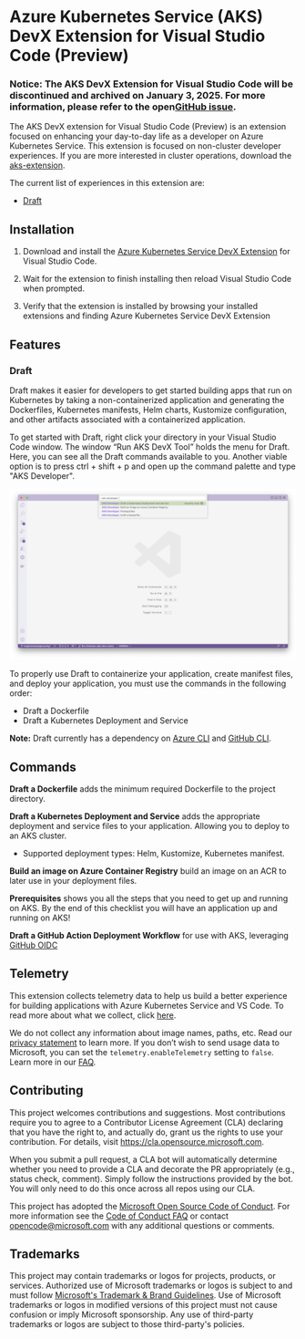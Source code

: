 # Azure Kubernetes Service (AKS) DevX Extension for Visual Studio Code (Preview)

### Notice: The AKS DevX Extension for Visual Studio Code will be discontinued and archived on January 3, 2025. For more information, please refer to the open[GitHub issue](https://github.com/Azure/aks-devx-tools/issues/108).

The AKS DevX extension for Visual Studio Code (Preview) is an extension focused on enhancing your day-to-day life as a developer on Azure Kubernetes Service. This extension is focused on non-cluster developer experiences. If you are more interested in cluster operations, download the [aks-extension](https://marketplace.visualstudio.com/items?itemName=ms-kubernetes-tools.vscode-aks-tools).

The current list of experiences in this extension are:

-  [Draft](https://github.com/Azure/draft)

## Installation

1. Download and install the [Azure Kubernetes Service DevX Extension](https://marketplace.visualstudio.com/items?itemName=ms-kubernetes-tools.aks-devx-tools) for Visual Studio Code.

2. Wait for the extension to finish installing then reload Visual Studio Code when prompted.

3. Verify that the extension is installed by browsing your installed extensions and finding Azure Kubernetes Service DevX Extension

## Features

### Draft

Draft makes it easier for developers to get started building apps that run on Kubernetes by taking a non-containerized application and generating the Dockerfiles, Kubernetes manifests, Helm charts, Kustomize configuration, and other artifacts associated with a containerized application.

To get started with Draft, right click your directory in your Visual Studio Code window. The window “Run AKS DevX Tool” holds the menu for Draft. Here, you can see all the Draft commands available to you. Another viable option is to press ctrl + shift + p and open up the command palette and type "AKS Developer".

![Draft commands](resources/devx-command-palette.png)

To properly use Draft to containerize your application, create manifest files, and deploy your application, you must use the commands in the following order:

-  Draft a Dockerfile
-  Draft a Kubernetes Deployment and Service

**Note:** Draft currently has a dependency on [Azure CLI](https://docs.microsoft.com/en-us/cli/azure/) and [GitHub CLI](https://cli.github.com/).

## Commands

**Draft a Dockerfile** adds the minimum required Dockerfile to the project directory.

**Draft a Kubernetes Deployment and Service** adds the appropriate deployment and service files to your application. Allowing you to deploy to an AKS cluster.

-  Supported deployment types: Helm, Kustomize, Kubernetes manifest.

**Build an image on Azure Container Registry** build an image on an ACR to later use in your deployment files.

**Prerequisites** shows you all the steps that you need to get up and running on AKS. By the end of this checklist you will have an application up and running on AKS!

**Draft a GitHub Action Deployment Workflow** for use with AKS, leveraging [GitHub OIDC](https://learn.microsoft.com/en-us/azure/developer/github/connect-from-azure?tabs=azure-portal%2Clinux)

## Telemetry

This extension collects telemetry data to help us build a better experience for building applications with Azure Kubernetes Service and VS Code. To read more about what we collect, click [here](https://github.com/Microsoft/vscode-azuretools/blob/main/utils/README.md#telemetry-and-error-handling).

We do not collect any information about image names, paths, etc. Read our [privacy statement](https://privacy.microsoft.com/privacystatement) to learn more. If you don’t wish to send usage data to Microsoft, you can set the `telemetry.enableTelemetry` setting to `false`. Learn more in our [FAQ](https://code.visualstudio.com/docs/supporting/faq#_how-to-disable-telemetry-reporting).

## Contributing

This project welcomes contributions and suggestions. Most contributions require you to agree to a
Contributor License Agreement (CLA) declaring that you have the right to, and actually do, grant us
the rights to use your contribution. For details, visit https://cla.opensource.microsoft.com.

When you submit a pull request, a CLA bot will automatically determine whether you need to provide
a CLA and decorate the PR appropriately (e.g., status check, comment). Simply follow the instructions
provided by the bot. You will only need to do this once across all repos using our CLA.

This project has adopted the [Microsoft Open Source Code of Conduct](https://opensource.microsoft.com/codeofconduct/).
For more information see the [Code of Conduct FAQ](https://opensource.microsoft.com/codeofconduct/faq/) or
contact [opencode@microsoft.com](mailto:opencode@microsoft.com) with any additional questions or comments.

## Trademarks

This project may contain trademarks or logos for projects, products, or services. Authorized use of Microsoft
trademarks or logos is subject to and must follow
[Microsoft's Trademark & Brand Guidelines](https://www.microsoft.com/en-us/legal/intellectualproperty/trademarks/usage/general).
Use of Microsoft trademarks or logos in modified versions of this project must not cause confusion or imply Microsoft sponsorship.
Any use of third-party trademarks or logos are subject to those third-party's policies.
